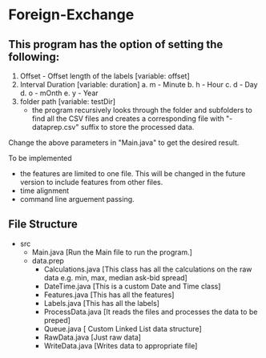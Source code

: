 # Foreign-Exchange

## This program has the option of setting the following:
1. Offset - Offset length of the labels [variable: offset]
2. Interval Duration [variable: duration]
      a. m - Minute
      b. h - Hour
      c. d - Day
      d. o - mOnth
      e. y - Year
3. folder path [variable: testDir]
      - the program recursively looks through the folder and subfolders to find all the CSV files and creates a corresponding file with "-dataprep.csv" suffix to store the processed data.

Change the above parameters in "Main.java" to get the desired result.

To be implemented
  - the features are limited to one file. This will be changed in the future version to include features from other files.
  - time alignment
  - command line arguement passing.

## File Structure 
- src
  - Main.java [Run the Main file to run the program.]
  - data.prep
    - Calculations.java [This class has all the calculations on the raw data e.g. min, max, median ask-bid spread]
    - DateTime.java [This is a custom Date and Time class]
    - Features.java [This has all the features]
    - Labels.java [This has all the labels]
    - ProcessData.java [It reads the files and processes the data to be preped]
    - Queue.java [ Custom Linked List data structure]
    - RawData.java [Just raw data]
    - WriteData.java [Writes data to appropriate file]

